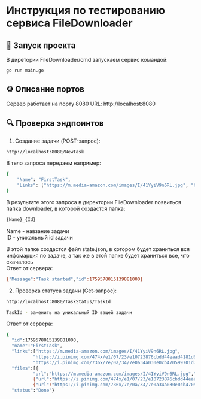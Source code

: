 # Инструкция по тестированию сервиса FileDownloader

## 📌 Запуск проекта
В диретории FileDownloader/cmd запускаем сервис командой:
```bash
go run main.go
```

## ⚙️ Описание портов

Сервер работает на порту 8080
URL: http://localhost:8080

## 🔍 Проверка эндпоинтов 

1. Создание задачи (POST-запрос):
```bash
http://localhost:8080/NewTask
```
В тело запроса передаем например:
```bash
{
    "Name": "FirstTask",
    "Links": ["https://m.media-amazon.com/images/I/41YyiV9n6RL.jpg", "https://i.pinimg.com/474x/e1/07/23/e10723876cbdd44eaad4181d635d64f1.jpg", "https://i.pinimg.com/736x/7e/0a/34/7e0a34a030e0cb470599701d7a5c618e.jpg"]
}
```

В результате этого запроса в директории FileDownloader появиться папка downloader, в которой создастся папка:
```bash
{Name}_{Id}
```

Name - навзание задачи<br>
ID - уникальный id задачи<br>

В этой папке создастся файл state.json, в котором будет храниться вся инфомарция по задаче, а так же в этой папке будет храниться все, что скачалось
<br>
Ответ от сервера: 
```bash
{"Message":"Task started","id":1759578015139881000}
```
2. Проверка статуса задачи (Get-запрос):
```bash
http://localhost:8080/TaskStatus/TaskId

TaskId - заменить на уникальный ID ващей задачи 
```
Ответ от сервера: 
```bash
{
  "id":1759578015139881000,
  "name":"FirstTask",
  "links":["https://m.media-amazon.com/images/I/41YyiV9n6RL.jpg",
          "https://i.pinimg.com/474x/e1/07/23/e10723876cbdd44eaad4181d635d64f1.jpg",
          "https://i.pinimg.com/736x/7e/0a/34/7e0a34a030e0cb470599701d7a5c618e.jpg"],
  "files":[{
          "url":"https://m.media-amazon.com/images/I/41YyiV9n6RL.jpg","filename":"file_1.jpg","status":"Done"},
          {"url":"https://i.pinimg.com/474x/e1/07/23/e10723876cbdd44eaad4181d635d64f1.jpg","filename":"file_2.jpg","status":"Done"},
          {"url":"https://i.pinimg.com/736x/7e/0a/34/7e0a34a030e0cb470599701d7a5c618e.jpg","filename":"file_3.jpg","status":"Done"}],
  "status":"Done"}
```
